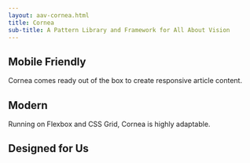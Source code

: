 ```yaml
--- 
layout: aav-cornea.html 
title: Cornea
sub-title: A Pattern Library and Framework for All About Vision
---
```


## Mobile Friendly

Cornea comes ready out of the box to create responsive article content.

## Modern

Running on Flexbox and CSS Grid, Cornea is highly adaptable.

## Designed for Us

